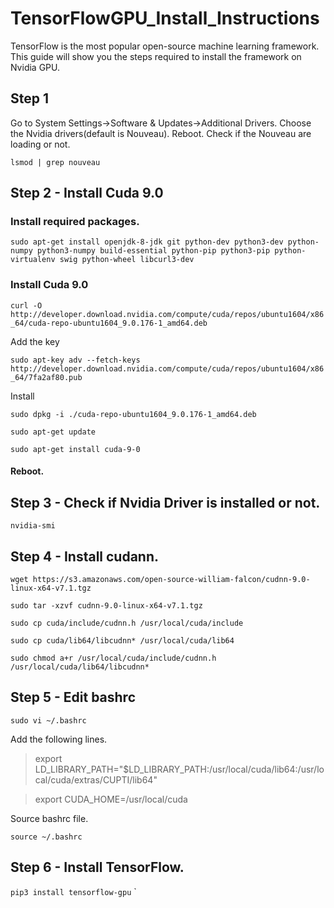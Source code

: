 # TensorFlowGPU_Install_Instructions
TensorFlow is the most popular open-source machine learning framework. This guide will show you the steps required to install the framework on Nvidia GPU.
## Step 1
Go to System Settings->Software & Updates->Additional Drivers. Choose the Nvidia drivers(default is Nouveau). Reboot. 
Check if the Nouveau are loading or not.

`lsmod | grep nouveau`
## Step 2 - Install Cuda 9.0
### Install required packages.

`sudo apt-get install openjdk-8-jdk git python-dev python3-dev python-numpy python3-numpy build-essential python-pip python3-pip python-virtualenv swig python-wheel libcurl3-dev`  

### Install Cuda 9.0

`curl -O http://developer.download.nvidia.com/compute/cuda/repos/ubuntu1604/x86_64/cuda-repo-ubuntu1604_9.0.176-1_amd64.deb`

Add the key

`sudo apt-key adv --fetch-keys http://developer.download.nvidia.com/compute/cuda/repos/ubuntu1604/x86_64/7fa2af80.pub`

Install

`sudo dpkg -i ./cuda-repo-ubuntu1604_9.0.176-1_amd64.deb`

`sudo apt-get update`

`sudo apt-get install cuda-9-0`

#### Reboot.

## Step 3 - Check if Nvidia Driver is installed or not.

`nvidia-smi`

## Step 4 - Install cudann.

`wget https://s3.amazonaws.com/open-source-william-falcon/cudnn-9.0-linux-x64-v7.1.tgz`

`sudo tar -xzvf cudnn-9.0-linux-x64-v7.1.tgz`

`sudo cp cuda/include/cudnn.h /usr/local/cuda/include`

`sudo cp cuda/lib64/libcudnn* /usr/local/cuda/lib64`

`sudo chmod a+r /usr/local/cuda/include/cudnn.h /usr/local/cuda/lib64/libcudnn*`

## Step 5 - Edit bashrc

`sudo vi ~/.bashrc`

Add the following lines.

> export LD_LIBRARY_PATH="$LD_LIBRARY_PATH:/usr/local/cuda/lib64:/usr/local/cuda/extras/CUPTI/lib64"

> export CUDA_HOME=/usr/local/cuda

Source bashrc file.

`source ~/.bashrc`

## Step 6 - Install TensorFlow.

`pip3 install tensorflow-gpu`
`
